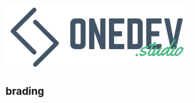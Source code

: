 <a href="https://onedev.studio">
<img src="/horizontal/png/logo-horizontal-secondary.png" width="600"/>
</a>

# brading

